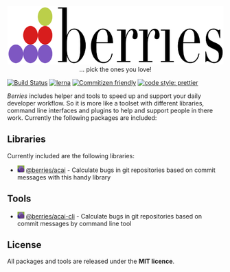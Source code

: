 <p align="center">
    <img
        src="https://raw.githubusercontent.com/MartinHelmut/berries/master/logo.svg?sanitize=true"
        width="640"
        height="136"
        alt="The Berries logo with it's glorious dots and the text berries next to it."
    />
    <br />
    ... pick the ones you love!
</p>

[![Build Status][bsurl]][bsimg]
[![lerna][lnimg]][lnurl]
[![Commitizen friendly][cfimg]][cfurl]
[![code style: prettier][ptimg]][pturl]

_Berries_ includes helper and tools to speed up and support your daily developer workflow. So it is more like a toolset with different libraries, command line interfaces and plugins to help and support people in there work. Currently the following packages are included:

## Libraries

Currently included are the following libraries:

-   ![the acai logo as small icon](packages/acai/logo-ico.gif) [@berries/acai](/packages/acai) - Calculate bugs in git repositories based on commit messages with this handy library

## Tools

-   ![the acai cli logo as small icon](packages/acai-cli/logo-ico.gif) [@berries/acai-cli](/packages/acai-cli) - Calculate bugs in git repositories based on commit messages by command line tool

## License

All packages and tools are released under the **MIT licence**.

[bsurl]: https://travis-ci.org/MartinHelmut/berries.svg?branch=master
[bsimg]: https://travis-ci.org/MartinHelmut/berries
[lnurl]: https://lernajs.io/
[lnimg]: https://img.shields.io/badge/maintained%20with-lerna-cc00ff.svg
[cfimg]: https://img.shields.io/badge/commitizen-friendly-brightgreen.svg
[cfurl]: http://commitizen.github.io/cz-cli/
[ptimg]: https://img.shields.io/badge/code_style-prettier-ff69b4.svg
[pturl]: https://github.com/prettier/prettier

